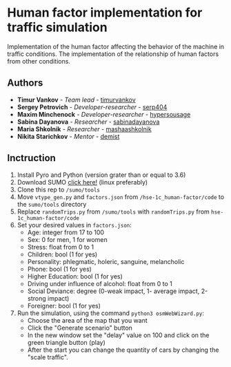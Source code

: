 # Human factor implementation for traffic simulation

Implementation of the human factor affecting the behavior of the machine in traffic conditions. The implementation of the relationship of human factors from other conditions.

## Authors

* **Timur Vankov** - *Team lead* - [timurvankov](https://github.com/timurvankov)
* **Sergey Petrovich** - *Developer-researcher* - [serp404](https://github.com/serp404)
* **Maxim Minchenock** - *Developer-researcher* - [hypersousage](https://github.com/hypersousage)
* **Sabina Dayanova** - *Researcher* - [sabinadayanova](https://github.com/sabinadayanova)
* **Maria Shkolnik** - *Researcher* - [mashaashkolnik](https://github.com/mashaashkolnik)
* **Nikita Starichkov** - *Mentor* - [demist](https://github.com/demist)

## Inctruction

1. Install Pyro and Python (version grater than or equal to 3.6) 
2. Download SUMO [click here!](https://sumo.dlr.de/docs/Installing.html) (linux preferably)
3. Clone this rep to `/sumo/tools`
4. Move `vtype_gen.py` and `factors.json` from `/hse-1c_human-factor/code` to the `sumo/tools` directory
5. Replace `randomTrips.py` from `/sumo/tools` with `randomTrips.py` from `hse-1c_human-factor/code`
6. Set your desired values in `factors.json`:
    - Age: integer from 17 to 100
    - Sex: 0 for men, 1 for women
    - Stress: float from 0 to 1
    - Children: bool (1 for yes)
    - Personality: phlegmatic, holeric, sanguine, melancholic
    - Phone: bool (1 for yes)
    - Higher Education: bool (1 for yes)
    - Driving under influence of alcohol: float from 0 to 1
    - Social Deviance: degree (0-weak impact, 1- average impact, 2-strong impact)
    - Foreigner: bool (1 for yes)
7. Run the simulation, using the command `python3 osmWebWizard.py`:
    - Choose the area of the map that you want
    - Click the "Generate scenario" button
    - In the new window set the "delay" value on 100 and click on the green triangle button (play)
    - After the start you can change the quantity of cars by changing the "scale traffic".

